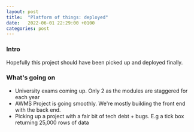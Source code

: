 ```yaml
---
layout: post
title:  "Platform of things: deployed"
date:   2022-06-01 22:29:00 +0100
categories: post
---
```

### Intro
Hopefully this project should have been picked up and deployed finally.

### What's going on
- University exams coming up. Only 2 as the modules are staggered for each year
- AWMS Project is going smoothly. We're mostly building the front end with the back end.
- Picking up a project with a fair bit of tech debt + bugs. E.g a tick box returning 25,000 rows of data